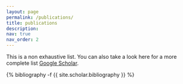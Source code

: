 ```yaml
---
layout: page
permalink: /publications/
title: publications
description:
nav: true
nav_order: 2
---
```

<!-- _pages/publications.md -->

This is a non exhaustive list. You can also take a look here for a more complete list  <a href="https://scholar.google.gr/citations?hl=el&user=FKUHYqMAAAAJ">Google Scholar</a>.

<div class="publications">

{% bibliography -f {{ site.scholar.bibliography }} %}


</div>

